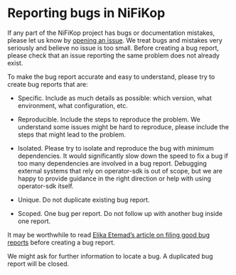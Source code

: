 # Reporting bugs in NiFiKop

If any part of the NiFiKop project has bugs or documentation mistakes, please let us know by [opening an issue](https://github.com/Orange-OpenSource/nifikop/issues/new). We treat bugs and mistakes very seriously and believe no issue is too small. Before creating a bug report, please check that an issue reporting the same problem does not already exist.

To make the bug report accurate and easy to understand, please try to create bug reports that are:

- Specific. Include as much details as possible: which version, what environment, what configuration, etc.

- Reproducible. Include the steps to reproduce the problem. We understand some issues might be hard to reproduce, please include the steps that might lead to the problem.

- Isolated. Please try to isolate and reproduce the bug with minimum dependencies. It would significantly slow down the speed to fix a bug if too many dependencies are involved in a bug report. Debugging external systems that rely on operator-sdk is out of scope, but we are happy to provide guidance in the right direction or help with using operator-sdk itself.

- Unique. Do not duplicate existing bug report.

- Scoped. One bug per report. Do not follow up with another bug inside one report.

It may be worthwhile to read [Elika Etemad’s article on filing good bug reports][filing-good-bugs] before creating a bug report.

We might ask for further information to locate a bug. A duplicated bug report will be closed.

[filing-good-bugs]: http://fantasai.inkedblade.net/style/talks/filing-good-bugs/